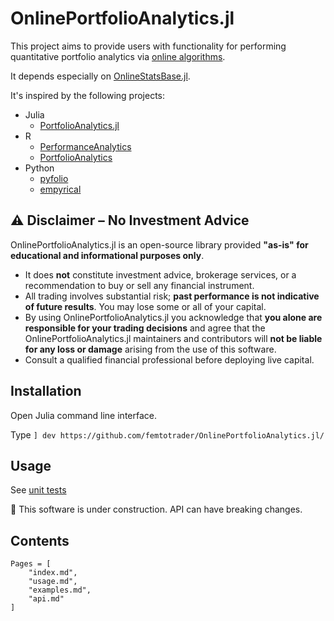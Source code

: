 # OnlinePortfolioAnalytics.jl

This project aims to provide users with functionality for performing quantitative portfolio analytics via [online algorithms](https://en.wikipedia.org/wiki/Online_algorithm).

It depends especially on [OnlineStatsBase.jl](https://joshday.github.io/OnlineStats.jl/).

It's inspired by the following projects:

- Julia
  - [PortfolioAnalytics.jl](https://github.com/doganmehmet/PortfolioAnalytics.jl)
- R
  - [PerformanceAnalytics](https://cran.r-project.org/web/packages/PerformanceAnalytics/)
  - [PortfolioAnalytics](https://cran.r-project.org/web/packages/PortfolioAnalytics/)
- Python
  - [pyfolio](https://github.com/quantopian/pyfolio)
  - [empyrical](https://quantopian.github.io/empyrical)

## ⚠️ Disclaimer – No Investment Advice

OnlinePortfolioAnalytics.jl is an open-source library provided **"as-is" for educational and informational purposes only**.
* It does **not** constitute investment advice, brokerage services, or a recommendation to buy or sell any financial instrument.
* All trading involves substantial risk; **past performance is not indicative of future results**. You may lose some or all of your capital.
* By using OnlinePortfolioAnalytics.jl you acknowledge that **you alone are responsible for your trading decisions** and agree that the OnlinePortfolioAnalytics.jl maintainers and contributors will **not be liable for any loss or damage** arising from the use of this software.
* Consult a qualified financial professional before deploying live capital.

## Installation

Open Julia command line interface. 

Type `] dev https://github.com/femtotrader/OnlinePortfolioAnalytics.jl/`

## Usage

See [unit tests](https://github.com/femtotrader/OnlinePortfolioAnalytics.jl/tree/main/test)


🚧 This software is under construction. API can have breaking changes.

## Contents

```@contents
Pages = [
    "index.md",
    "usage.md",
    "examples.md",
    "api.md"
]
```
